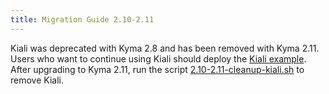 ```yaml
---
title: Migration Guide 2.10-2.11
---
```


Kiali was deprecated with Kyma 2.8 and has been removed with Kyma 2.11. Users who want to continue using Kiali should deploy the [Kiali example](https://github.com/kyma-project/examples/tree/main/kiali). After upgrading to Kyma 2.11, run the script [2.10-2.11-cleanup-kiali.sh](./assets/2.10-2.11-cleanup-kiali.sh) to remove Kiali.
